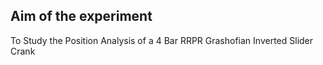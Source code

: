 ## Aim of the experiment

To Study the Position Analysis of a 4 Bar RRPR Grashofian Inverted Slider Crank
